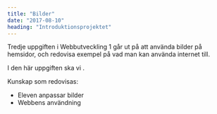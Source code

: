 ```yaml
---
title: "Bilder"
date: "2017-08-10"
heading: "Introduktionsprojektet"
---
```


Tredje uppgiften i Webbutveckling 1 går ut på att använda bilder på hemsidor, och redovisa exempel på vad man kan använda internet till.

I den här uppgiften ska vi .

Kunskap som redovisas:

- Eleven anpassar bilder
- Webbens användning
